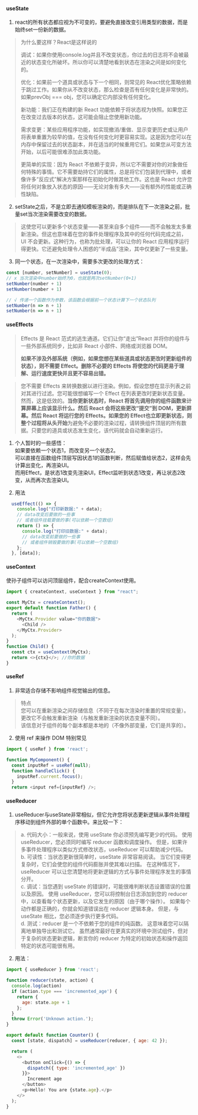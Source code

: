 #### useState
1. react的所有状态都应视为不可变的，要避免直接改变引用类型的数据，而是始终set一份新的数据。

> 为什么要这样？React是这样说的
> 
> 调试：如果你使用console.log并且不改变状态，你过去的日志将不会被最近的状态变化所破坏。所以你可以清楚地看到状态在渲染之间是如何变化的。
> 
> 优化：如果前一个道具或状态与下一个相同，则常见的 React优化策略依赖于跳过工作。如果你从不改变状态，那么检查是否有任何变化是非常快的。如果prevObj === obj，您可以确定它内部没有任何变化。
> 
> 新功能：我们正在构建的新 React 功能依赖于将状态视为快照。如果您正在改变过去版本的状态，这可能会阻止您使用新功能。
> 
> 需求变更：某些应用程序功能，如实现撤消/重做、显示变更历史或让用户将表单重置为较早的值，在没有任何变化时更容易实现。这是因为您可以在内存中保留过去的状态副本，并在适当的时候重用它们。如果您从可变方法开始，以后可能很难添加此类功能。
> 
> 更简单的实现：因为 React 不依赖于变异，所以它不需要对你的对象做任何特殊的事情。它不需要劫持它们的属性，总是将它们包装到代理中，或者像许多“反应式”解决方案那样在初始化时做其他工作。这也是 React 允许您将任何对象放入状态的原因——无论对象有多大——没有额外的性能或正确性缺陷。

2. setState之后，不是立即去通知模板渲染的，而是排队在下一次渲染之前，批量set当次渲染需要改变的数据。

> 这使您可以更新多个状态变量——甚至来自多个组件——而不会触发太多重新渲染。但这也意味着在您的事件处理程序及其中的任何代码完成之前， UI 不会更新。这种行为，也称为批处理，可以让你的 React 应用程序运行得更快。它还避免处理令人困惑的“半成品”渲染，其中仅更新了一些变量。

3. 同一个状态，在一次渲染中，需要多次更改的处理方式：
```JavaScript
const [number, setNumber] = useState(0);
// x 当次渲染中number始终为0，也就是两次setNumber(0+1)
setNumber(number + 1)
setNumber(number + 1) 

// √ 传递一个函数作为参数，该函数会根据前一个状态计算下一个状态队列
setNumber(n => n + 1) 
setNumber(n => n + 1) 
```

#### useEffects
> Effects 是 React 范式的逃生通道。它们让你“走出”React 并将你的组件与一些外部系统同步，比如非 React 小部件、网络或浏览器 DOM。
> 
> **如果不涉及外部系统（例如，如果您想在某些道具或状态更改时更新组件的状态），则不需要 Effect。删除不必要的 Effects 将使您的代码更易于理解、运行速度更快并且更不容易出错。**

> 您不需要 Effects 来转换数据以进行渲染。例如，假设您想在显示列表之前对其进行过滤。您可能很想编写一个 Effect 在列表更改时更新状态变量。然而，这是低效的。**当你更新状态时，React 将首先调用你的组件函数来计算屏幕上应该显示什么。然后 React 会将这些更改“提交”到 DOM，更新屏幕。然后 React 将运行您的 Effects。如果您的 Effect也立即更新状态，则整个过程将从头开始**为避免不必要的渲染过程，请转换组件顶层的所有数据。只要您的道具或状态发生变化，该代码就会自动重新运行。

1. 个人暂时的一些感悟：  
如果要依赖一个状态1，而改变另一个状态2。  
可以直接在函数组件顶层写因状态1的函数判断，然后赋值给状态2，这样会先计算出变化，再渲染UI。  
而用Effect，是状态1改变先渲染UI，Effect监听到状态1改变，再让状态2改变，从而再次去渲染UI。

2. 用法
```JavaScript
  useEffect(() => {
    console.log("打印新数据:" + data);
    // data改变后要做的一些事
    // 或者组件挂载要做的事(可以依赖一个空数组)
    return () => {
      console.log("打印旧数据:" + data);
      // data改变前要做的一些事
      // 或者组件销毁要做的事(可以依赖一个空数组)
    };
  }, [data]);
```

#### useContext
使孙子组件可以访问顶层组件，配合createContext使用。
```JavaScript
import { createContext, useContext } from "react";

const MyCtx = createContext();
export default function Father() {
  return (
    <MyCtx.Provider value="你的数据">
      <Child />
    </MyCtx.Provider>
  );
}
function Child() {
  const ctx = useContext(MyCtx);
  return <>{ctx}</>; //你的数据
}

```

#### useRef
1. 非常适合存储不影响组件视觉输出的信息。
> 特点  
> 您可以在重新渲染之间存储信息（不同于在每次渲染时重置的常规变量）。  
> 更改它不会触发重新渲染（与触发重新渲染的状态变量不同）。  
> 该信息对于组件的每个副本都是本地的（不像外部变量，它们是共享的）。

2. 使用 ref 来操作 DOM 特别常见
```JavaScript
import { useRef } from 'react';

function MyComponent() {
  const inputRef = useRef(null);
  function handleClick() {
    inputRef.current.focus();
  }
  return <input ref={inputRef} />;
```

#### useReducer
1. useReducer与useState非常相似，但它允许您将状态更新逻辑从事件处理程序移动到组件外部的单个函数中。来比较一下：  
> a. 代码大小：一般来说，使用 useState 你必须预先编写更少的代码。 使用 useReducer，您必须同时编写 reducer 函数和调度操作。 但是，如果许多事件处理程序以类似方式修改状态，useReducer 可以帮助减少代码。  
> b. 可读性：当状态更新很简单时，useState 非常容易阅读。 当它们变得更复杂时，它们会使您的组件代码膨胀并使其难以扫描。 在这种情况下，useReducer 可以让您清楚地将更新逻辑的方式与事件处理程序发生的事情分开。  
> c. 调试：当您遇到 useState 的错误时，可能很难判断状态设置错误的位置以及原因。 使用 useReducer，您可以将控制台日志添加到您的 reducer 中，以查看每个状态更新，以及它发生的原因（由于哪个操作）。 如果每个动作都是正确的，你就会知道错误出在 reducer 逻辑本身。 但是，与 useState 相比，您必须逐步执行更多代码。  
> d. 测试：reducer 是一个不依赖于您的组件的纯函数。 这意味着您可以隔离地单独导出和测试它。 虽然通常最好在更真实的环境中测试组件，但对于复杂的状态更新逻辑，断言你的 reducer 为特定的初始状态和操作返回特定的状态可能很有用。  

2. 用法：
```JavaScript
import { useReducer } from 'react';

function reducer(state, action) {
  console.log(action)
  if (action.type === 'incremented_age') {
    return {
      age: state.age + 1
    };
  }
  throw Error('Unknown action.');
}

export default function Counter() {
  const [state, dispatch] = useReducer(reducer, { age: 42 });

  return (
    <>
      <button onClick={() => {
        dispatch({ type: 'incremented_age' })
      }}>
        Increment age
      </button>
      <p>Hello! You are {state.age}.</p>
    </>
  );
}
```
